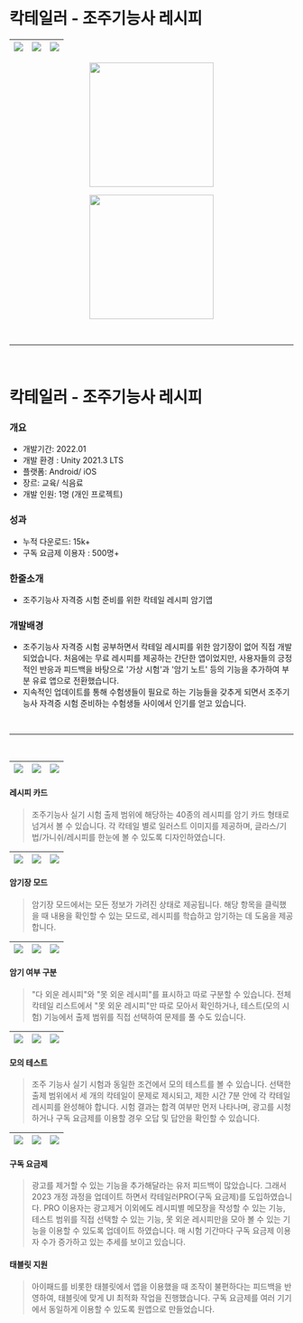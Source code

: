# 칵테일러 - 조주기능사 레시피
![](https://github.com/Sundrago/Cocktailor/blob/2bcae95e3593a56407b9035aec09faf9661fb72a/Docs/00_1.png) | ![](https://github.com/Sundrago/Cocktailor/blob/2bcae95e3593a56407b9035aec09faf9661fb72a/Docs/00_2.png) | ![](https://github.com/Sundrago/Cocktailor/blob/2bcae95e3593a56407b9035aec09faf9661fb72a/Docs/00_3.png)
:---:|:---:|:---:

<p align="center"><a href="https://apple.co/3ijIa9V">
<img src="https://github.com/Sundrago/Cocktailor/blob/15a867f85fc3829dc0730dccfe3db2180e624dce/Docs/appstore.png" width="220"">
</a></p>

<p align="center"><a href="https://play.google.com/store/apps/details?id=net.sundragon.cocktail">
<img src="https://github.com/Sundrago/Cocktailor/blob/15a867f85fc3829dc0730dccfe3db2180e624dce/Docs/playstore.png" width="220"">
</a></p>

&nbsp;
<hr>
&nbsp;

# 칵테일러 - 조주기능사 레시피

### 개요
- 개발기간: 2022.01
- 개발 환경 : Unity 2021.3 LTS
- 플랫폼: Android/ iOS
- 장르: 교육/ 식음료
- 개발 인원: 1명 (개인 프로젝트)

### 성과
- 누적 다운로드: 15k+
- 구독 요금제 이용자 : 500명+

### 한줄소개
-  조주기능사 자격증 시험 준비를 위한 칵테일 레시피 암기앱

### 개발배경
- 조주기능사 자격증 시험 공부하면서 칵테일 레시피를 위한 암기장이 없어 직접 개발되었습니다. 처음에는 무료 레시피를 제공하는 간단한 앱이었지만, 사용자들의 긍정적인 반응과 피드백을 바탕으로 '가상 시험'과 '암기 노트' 등의 기능을 추가하여 부분 유료 앱으로 전환했습니다.
- 지속적인 업데이트를 통해 수험생들이 필요로 하는 기능들을 갖추게 되면서 조주기능사 자격증 시험 준비하는 수험생들 사이에서 인기를 얻고 있습니다.

&nbsp;
<hr>
&nbsp;


![](https://github.com/Sundrago/Cocktailor/blob/6ffbe8952ce8ce3946b103891fcc141d14e5aace/Docs/01_1.jpeg) | ![](https://github.com/Sundrago/Cocktailor/blob/24365d5bd2aa754f2ea8e12365fe06e225134654/Docs/01.gif) | ![](https://github.com/Sundrago/Cocktailor/blob/6ffbe8952ce8ce3946b103891fcc141d14e5aace/Docs/01_2.jpeg)
:---:|:---:|:---:

#### 레시피 카드
> 조주기능사 실기 시험 출제 범위에 해당하는 40종의 레시피를 암기 카드 형태로 넘겨서 볼 수 있습니다. 각 칵테일 별로 일러스트 이미지를 제공하며, 글라스/기법/가니쉬/레시피를 한눈에 볼 수 있도록 디자인하였습니다.
&nbsp;
&nbsp;

![](https://github.com/Sundrago/Cocktailor/blob/3558e5cc8519f5441ee20a4bc5499ca1613d87ad/Docs/02_1.jpeg) | ![](https://github.com/Sundrago/Cocktailor/blob/3558e5cc8519f5441ee20a4bc5499ca1613d87ad/Docs/02.gif) | ![](https://github.com/Sundrago/Cocktailor/blob/3558e5cc8519f5441ee20a4bc5499ca1613d87ad/Docs/02_2.jpeg)
:---:|:---:|:---:

#### 암기장 모드
>  암기장 모드에서는 모든 정보가 가려진 상태로 제공됩니다. 해당 항목을 클릭했을 때 내용을 확인할 수 있는 모드로, 레시피를 학습하고 암기하는 데 도움을 제공합니다.
&nbsp;
&nbsp;


![](https://github.com/Sundrago/Cocktailor/blob/3558e5cc8519f5441ee20a4bc5499ca1613d87ad/Docs/03_1.png) | ![](https://github.com/Sundrago/Cocktailor/blob/3558e5cc8519f5441ee20a4bc5499ca1613d87ad/Docs/03.gif) | ![](https://github.com/Sundrago/Cocktailor/blob/3558e5cc8519f5441ee20a4bc5499ca1613d87ad/Docs/03_2.png)
:---:|:---:|:---:

#### 암기 여부 구분
> "다 외운 레시피"와 "못 외운 레시피"를 표시하고 따로 구분할 수 있습니다. 전체 칵테일 리스트에서 "못 외운 레시피"만 따로 모아서 확인하거나, 테스트(모의 시험) 기능에서 출제 범위를 직접 선택하여 문제를 풀 수도 있습니다.
&nbsp;
&nbsp;

![](https://github.com/Sundrago/Cocktailor/blob/6ffbe8952ce8ce3946b103891fcc141d14e5aace/Docs/01_1.jpeg) | ![](https://github.com/Sundrago/Cocktailor/blob/24365d5bd2aa754f2ea8e12365fe06e225134654/Docs/01.gif) | ![](https://github.com/Sundrago/Cocktailor/blob/6ffbe8952ce8ce3946b103891fcc141d14e5aace/Docs/01_2.jpeg)
:---:|:---:|:---:

#### 모의 테스트
> 조주 기능사 실기 시험과 동일한 조건에서 모의 테스트를 볼 수 있습니다. 선택한 출제 범위에서 세 개의 칵테일이 문제로 제시되고, 제한 시간 7분 안에 각 칵테일 레시피를 완성해야 합니다. 시험 결과는 합격 여부만 먼저 나타나며, 광고를 시청하거나 구독 요금제를 이용할 경우 오답 및 답안을 확인할 수 있습니다.
> &nbsp;
&nbsp;


![](https://github.com/Sundrago/Cocktailor/blob/6ffbe8952ce8ce3946b103891fcc141d14e5aace/Docs/01_1.jpeg) | ![](https://github.com/Sundrago/Cocktailor/blob/24365d5bd2aa754f2ea8e12365fe06e225134654/Docs/01.gif) | ![](https://github.com/Sundrago/Cocktailor/blob/6ffbe8952ce8ce3946b103891fcc141d14e5aace/Docs/01_2.jpeg)
:---:|:---:|:---:

#### 구독 요금제
>  광고를 제거할 수 있는 기능을 추가해달라는 유저 피드백이 많았습니다. 그래서 2023 개정 과정을 업데이트 하면서 칵테일러PRO(구독 요금제)를 도입하였습니다. PRO 이용자는 광고제거 이외에도 레시피별 메모장을 작성할 수 있는 기능, 테스트 범위를 직접 선택할 수 있는 기능, 못 외운 레시피만을 모아 볼 수 있는 기능을 이용할 수 있도록 업데이트 하였습니다. 매 시험 기간마다 구독 요금제 이용자 수가 증가하고 있는 추세를 보이고 있습니다.
> &nbsp;
&nbsp;


#### 태블릿 지원
>   아이패드를 비롯한 태블릿에서 앱을 이용했을 때 조작이 불편하다는 피드백을 반영하여, 태블릿에 맞게 UI 최적화 작업을 진행했습니다. 구독 요금제를 여러 기기에서 동일하게 이용할 수 있도록 원앱으로 만들었습니다.
> &nbsp;
&nbsp;
